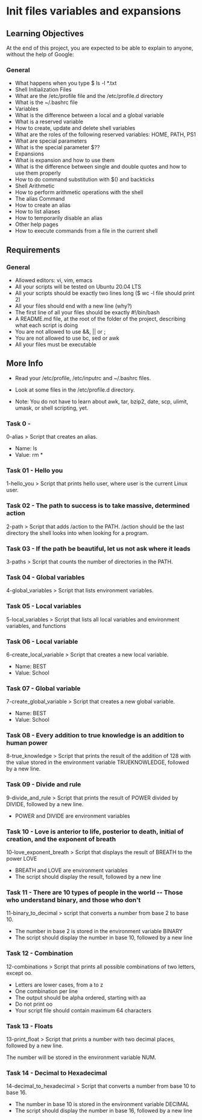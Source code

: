 # Init files variables and expansions
## Learning Objectives
At the end of this project, you are expected to be able to explain to anyone, without the help of Google:

### General
- What happens when you type $ ls -l *.txt
- Shell Initialization Files
- What are the /etc/profile file and the /etc/profile.d directory
- What is the ~/.bashrc file
- Variables
- What is the difference between a local and a global variable
- What is a reserved variable
- How to create, update and delete shell variables
- What are the roles of the following reserved variables: HOME, PATH, PS1
- What are special parameters
- What is the special parameter $??
- Expansions
- What is expansion and how to use them
- What is the difference between single and double quotes and how to use them properly
- How to do command substitution with $() and backticks
- Shell Arithmetic
- How to perform arithmetic operations with the shell
- The alias Command
- How to create an alias
- How to list aliases
- How to temporarily disable an alias
- Other help pages
- How to execute commands from a file in the current shell
## Requirements
### General
- Allowed editors: vi, vim, emacs
- All your scripts will be tested on Ubuntu 20.04 LTS
- All your scripts should be exactly two lines long ($ wc -l file should print 2)
- All your files should end with a new line (why?)
- The first line of all your files should be exactly #!/bin/bash
- A README.md file, at the root of the folder of the project, describing what each script is doing
- You are not allowed to use &&, || or ;
- You are not allowed to use bc, sed or awk
- All your files must be executable
## More Info
- Read your /etc/profile, /etc/inputrc and ~/.bashrc files.

- Look at some files in the /etc/profile.d directory.

- Note: You do not have to learn about awk, tar, bzip2, date, scp, ulimit, umask, or shell scripting, yet.
### Task 0 - <o>
0-alias > Script that creates an alias.

- Name: ls
- Value: rm *
### Task 01 - Hello you
1-hello_you > Script that prints hello user, where user is the current Linux user.
### Task 02 - The path to success is to take massive, determined action
2-path > Script that adds /action to the PATH. /action should be the last directory the shell looks into when looking for a program.
### Task 03 - If the path be beautiful, let us not ask where it leads
3-paths > Script that counts the number of directories in the PATH.
### Task 04 - Global variables
4-global_variables > Script that lists environment variables.
### Task 05 - Local variables
5-local_variables > Script that lists all local variables and environment variables, and functions
### Task 06 - Local variable
6-create_local_variable > Script that creates a new local variable.

- Name: BEST
- Value: School
### Task 07 - Global variable
7-create_global_variable > Script that creates a new global variable.

- Name: BEST
- Value: School
### Task 08 - Every addition to true knowledge is an addition to human power
8-true_knowledge > Script that prints the result of the addition of 128 with the value stored in the environment variable TRUEKNOWLEDGE, followed by a new line.
### Task 09 - Divide and rule
9-divide_and_rule > Script that prints the result of POWER divided by DIVIDE, followed by a new line.

- POWER and DIVIDE are environment variables
### Task 10 - Love is anterior to life, posterior to death, initial of creation, and the exponent of breath
10-love_exponent_breath > Script that displays the result of BREATH to the power LOVE

- BREATH and LOVE are environment variables
- The script should display the result, followed by a new line
### Task 11 - There are 10 types of people in the world -- Those who understand binary, and those who don't
11-binary_to_decimal > script that converts a number from base 2 to base 10.

- The number in base 2 is stored in the environment variable BINARY
- The script should display the number in base 10, followed by a new line
### Task 12 - Combination
12-combinations > Script that prints all possible combinations of two letters, except oo.

- Letters are lower cases, from a to z
- One combination per line
- The output should be alpha ordered, starting with aa
- Do not print oo
- Your script file should contain maximum 64 characters
### Task 13 - Floats
13-print_float > Script that prints a number with two decimal places, followed by a new line.

The number will be stored in the environment variable NUM.
### Task 14 - Decimal to Hexadecimal
14-decimal_to_hexadecimal > Script that converts a number from base 10 to base 16.

- The number in base 10 is stored in the environment variable DECIMAL
- The script should display the number in base 16, followed by a new line
